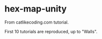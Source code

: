 # hex-map-unity
From catlikecoding.com tutorial.

First 10 tutorials are reproduced, up to "Walls".
